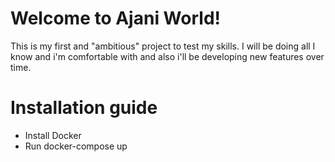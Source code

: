 # Welcome to Ajani World!
This is my first and "ambitious" project to test my skills. I will be doing all I know and i'm comfortable with and also i'll be developing new features over time.

# Installation guide
- Install Docker
- Run docker-compose up
